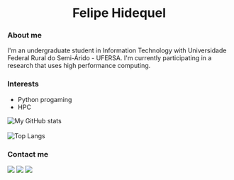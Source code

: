 <h1 align="center">Felipe Hidequel</h1>

<div>
  <h3>About me</h3>
  <p>I'm an undergraduate student in Information Technology with Universidade Federal Rural do Semi-Árido - UFERSA. I'm currently participating in a research that uses high performance computing.</p>
  <h3>Interests</h3>
  <ul>
    <li>Python progaming</li>
    <li>HPC</li>
  </ul>

![My GitHub stats](https://github-readme-stats.vercel.app/api?username=felipehidequel&show_icons=true&theme=radical)
<br/><br/>
![Top Langs](https://github-readme-stats.vercel.app/api/top-langs/?username=felipehidequel&show_icons=true&theme=radical&layout=compact)

<div>
  <h3>Contact me</h3>
  <a href="https://instagram.com/hidequelsantos" target="_blank"><img src="https://img.shields.io/badge/-Instagram-%23E4405F?style=for-the-badge&logo=instagram&logoColor=white" target="_blank"></a>
  <a href = "mailto:felipehidequel@gmail.com"><img src="https://img.shields.io/badge/-Gmail-%23333?style=for-the-badge&logo=gmail&logoColor=white" target="_blank"></a>
  <a href="https://www.linkedin.com/in/felipe-hidequel-2a4b4124a/" target="_blank"><img src="https://img.shields.io/badge/-LinkedIn-%230077B5?style=for-the-badge&logo=linkedin&logoColor=white" target="_blank"></a>
</div>
